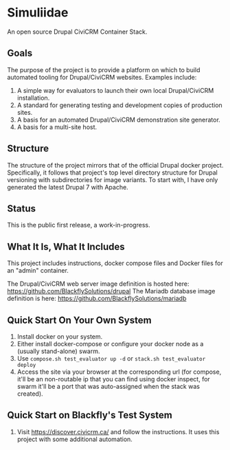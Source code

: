 # Simuliidae
An open source Drupal CiviCRM Container Stack.

## Goals
The purpose of the project is to provide a platform on which to build automated tooling for Drupal/CiviCRM websites. Examples include:
1. A simple way for evaluators to launch their own local Drupal/CiviCRM installation.
2. A standard for generating testing and development copies of production sites.
3. A basis for an automated Drupal/CiviCRM demonstration site generator.
4. A basis for a multi-site host.

## Structure
The structure of the project mirrors that of the official Drupal docker project. Specifically, it follows that project's top level directory structure for Drupal versioning with subdirectories for image variants. To start with, I have only generated the latest Drupal 7 with Apache.

## Status
This is the public first release, a work-in-progress.

## What It Is, What It Includes
This project includes instructions, docker compose files and Docker files for an "admin" container. 

The Drupal/CiviCRM web server image definition is hosted here: https://github.com/BlackflySolutions/drupal
The Mariadb database image definition is here: https://github.com/BlackflySolutions/mariadb

## Quick Start On Your Own System
1. Install docker on your system.
2. Either install docker-compose or configure your docker node as a (usually stand-alone) swarm.
3. Use `compose.sh test_evaluator up -d` or `stack.sh test_evaluator deploy`
4. Access the site via your browser at the corresponding url (for compose, it'll be an non-routable ip that you can find using docker inspect, for swarm it'll be a port that was auto-assigned when the stack was created).

## Quick Start on Blackfly's Test System
1. Visit https://discover.civicrm.ca/ and follow the instructions. It uses this project with some additional automation.
